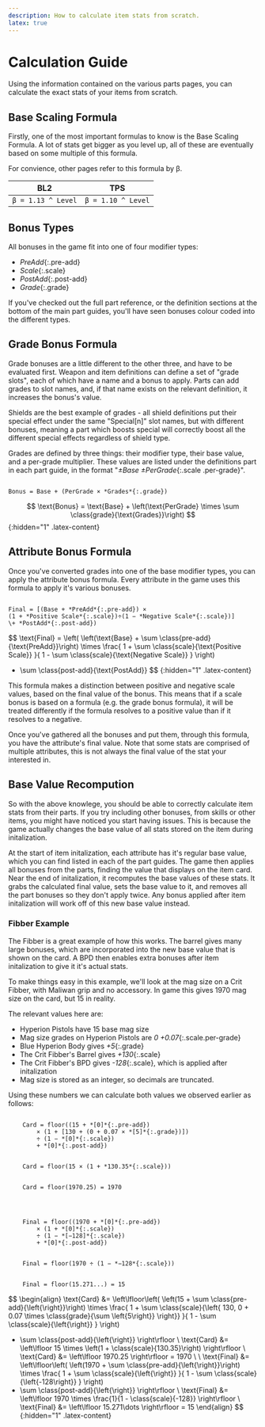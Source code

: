 ```yaml
---
description: How to calculate item stats from scratch.
latex: true
---
```

# Calculation Guide
Using the information contained on the various parts pages, you can calculate the exact stats of
your items from scratch.

## Base Scaling Formula
Firstly, one of the most important formulas to know is the Base Scaling Formula. A lot of stats get
bigger as you level up, all of these are eventually based on some multiple of this formula.

For convience, other pages refer to this formula by &beta;.

<style>
#base_scaling_table mjx-container {
    margin: 0;
}
</style>
<table id="base_scaling_table"><thead><tr>
    <th>BL2</th><th>TPS</th>
</tr></thead><tbody><tr>
    <td>
        <code class="latex-fallback">&beta; = 1.13 ^ Level</code>
        <span class="latex-content" markdown="1" hidden>$$\beta = 1.13 ^ \text{Level}$$</span>
    </td><td>
        <code class="latex-fallback">&beta; = 1.10 ^ Level</code>
        <span class="latex-content" markdown="1" hidden>$$\beta = 1.10 ^ \text{Level}$$</span>
    </td>
</tr></tbody></table>

## Bonus Types
All bonuses in the game fit into one of four modifier types:
 - *PreAdd*{:.pre-add}
 - *Scale*{:.scale}
 - *PostAdd*{:.post-add}
 - *Grade*{:.grade}

If you've checked out the full part reference, or the definition sections at the bottom of the main
part guides, you'll have seen bonuses colour coded into the different types.

## Grade Bonus Formula
Grade bonuses are a little different to the other three, and have to be evaluated first. Weapon and
item definitions can define a set of "grade slots", each of which have a name and a bonus to apply.
Parts can add grades to slot names, and, if that name exists on the relevant definition, it
increases the bonus's value.

Shields are the best example of grades - all shield definitions put their special effect under the
same "Special[n]" slot names, but with different bonuses, meaning a part which boosts special will
correctly boost all the different special effects regardless of shield type.

Grades are defined by three things: their modifier type, their base value, and a per-grade
multiplier. These values are listed under the definitions part in each part guide, in the format
"*&plusmn;Base &plusmn;PerGrade*{:.scale .per-grade}".

<code markdown="span" class="latex-fallback">
Bonus = Base + (PerGrade &times; *Grades*{:.grade})
</code>

$$
\text{Bonus} = \text{Base} + \left(\text{PerGrade} \times \sum \class{grade}{\text{Grades}}\right)
$$
{:hidden="1" .latex-content}

## Attribute Bonus Formula
Once you've converted grades into one of the base modifier types, you can apply the attribute bonus
formula. Every attribute in the game uses this formula to apply it's various bonuses.

<code markdown="span" class="latex-fallback">
Final = [(Base + *PreAdd*{:.pre-add}) &times;
(1 + *Positive Scale*{:.scale})&divide;(1 &minus; *Negative Scale*{:.scale})]
\+ *PostAdd*{:.post-add})
</code>

$$
\text{Final} = 
\left(
\left(\text{Base} + \sum \class{pre-add}{\text{PreAdd}}\right)
\times \frac{
    1 + \sum \class{scale}{\text{Positive Scale}}
}{
    1 - \sum \class{scale}{\text{Negative Scale}}
}
\right)
+ \sum \class{post-add}{\text{PostAdd}}
$$
{:hidden="1" .latex-content}

This formula makes a distinction between positive and negative scale values, based on the final
value of the bonus. This means that if a scale bonus is based on a formula (e.g. the grade bonus
formula), it will be treated differently if the formula resolves to a positive value than if it
resolves to a negative.

Once you've gathered all the bonuses and put them, through this formula, you have the attribute's
final value. Note that some stats are comprised of multiple attributes, this is not always the final
value of the stat your interested in.

## Base Value Recompution
So with the above knowlege, you should be able to correctly calculate item stats from their parts.
If you try including other bonuses, from skills or other items, you might have noticed you start
having issues. This is because the game actually changes the base value of all stats stored on the
item during initalization.

At the start of item initalization, each attribute has it's regular base value, which you can find
listed in each of the part guides. The game then applies all bonuses from the parts, finding the
value that displays on the item card. Near the end of initalization, it recomputes the base values
of these stats. It grabs the calculated final value, sets the base value to it, and removes all the
part bonuses so they don't apply twice. Any bonus applied after item initalization will work off of
this new base value instead.

### Fibber Example
The Fibber is a great example of how this works. The barrel gives many large bonuses, which are
incorporated into the new base value that is shown on the card. A BPD then enables extra bonuses
after item initalization to give it it's actual stats.

To make things easy in this example, we'll look at the mag size on a Crit Fibber, with Maliwan grip
and no accessory. In game this gives 1970 mag size on the card, but 15 in reality.

The relevant values here are:
- Hyperion Pistols have 15 base mag size
- Mag size grades on Hyperion Pistols are *0 +0.07*{:.scale.per-grade}
- Blue Hyperion Body gives *+5*{:.grade}
- The Crit Fibber's Barrel gives *+130*{:.scale}
- The Crit Fibber's BPD gives *-128*{:.scale}, which is applied after initalization
- Mag size is stored as an integer, so decimals are truncated.

Using these numbers we can calculate both values we observed earlier as follows:

<code markdown="span" class="latex-fallback">
    Card = floor((15 + *[0]*{:.pre-add})
        &times; (1 + <span class="scale">[130 + (0 + 0.07 &times; *[5]*{:.grade})]</span>)
        &divide; (1 &minus; *[0]*{:.scale})
        + *[0]*{:.post-add})
    <br>
    Card = floor(15 &times; (1 + *130.35*{:.scale}))
    <br>
    Card = floor(1970.25) = 1970
    <br>
    <br>
    Final = floor((1970 + *[0]*{:.pre-add})
        &times; (1 + *[0]*{:.scale})
        &divide; (1 &minus; *[&minus;128]*{:.scale})
        + *[0]*{:.post-add})
    <br>
    Final = floor(1970 &divide; (1 &minus; *&minus;128*{:.scale}))
    <br>
    Final = floor(15.271...) = 15
</code>

$$
\begin{align}
\text{Card} &= 
\left\lfloor\left(
\left(15 + \sum \class{pre-add}{\left\{\right\}}\right)
\times \frac{
    1 + \sum \class{scale}{\left\{
        130, 0 + 0.07 \times \class{grade}{\sum \left\{5\right\}}
    \right\}}
}{
    1 - \sum \class{scale}{\left\{\right\}}
}
\right)
+ \sum \class{post-add}{\left\{\right\}}
\right\rfloor
\\
\text{Card} &= \left\lfloor 15 \times \left(1 + \class{scale}{130.35}\right) \right\rfloor
\\
\text{Card} &= \left\lfloor 1970.25 \right\rfloor = 1970
\\ \\
\text{Final} &= 
\left\lfloor\left(
\left(1970 + \sum \class{pre-add}{\left\{\right\}}\right)
\times \frac{
    1 + \sum \class{scale}{\left\{\right\}}
}{
    1 - \sum \class{scale}{\left\{-128\right\}}
}
\right)
+ \sum \class{post-add}{\left\{\right\}}
\right\rfloor
\\
\text{Final} &= \left\lfloor 1970 \times \frac{1}{1 - \class{scale}{-128}} \right\rfloor
\\
\text{Final} &= \left\lfloor 15.271\dots \right\rfloor = 15
\end{align}
$$
{:hidden="1" .latex-content}
